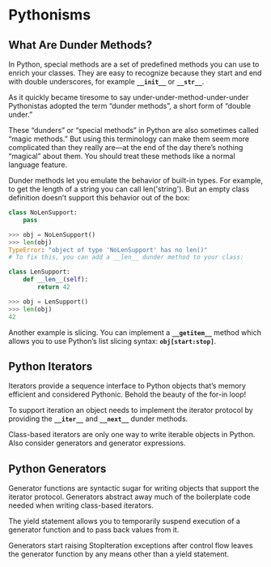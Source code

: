# Pythonisms

## What Are Dunder Methods?

In Python, special methods are a set of predefined methods you can use to enrich your classes. They are easy to recognize because they start and end with double underscores, for example **`__init__`** or **`__str__`**.

As it quickly became tiresome to say under-under-method-under-under Pythonistas adopted the term “dunder methods”, a short form of “double under.”

These “dunders” or “special methods” in Python are also sometimes called “magic methods.” But using this terminology can make them seem more complicated than they really are—at the end of the day there’s nothing “magical” about them. You should treat these methods like a normal language feature.

Dunder methods let you emulate the behavior of built-in types. For example, to get the length of a string you can call len('string'). But an empty class definition doesn’t support this behavior out of the box:

```python
class NoLenSupport:
    pass

>>> obj = NoLenSupport()
>>> len(obj)
TypeError: "object of type 'NoLenSupport' has no len()"
# To fix this, you can add a __len__ dunder method to your class:

class LenSupport:
    def __len__(self):
        return 42

>>> obj = LenSupport()
>>> len(obj)
42
```

Another example is slicing. You can implement a **`__getitem__`** method which allows you to use Python’s list slicing syntax: **`obj[start:stop]`**.

## Python Iterators

Iterators provide a sequence interface to Python objects that’s memory efficient and considered Pythonic. Behold the beauty of the for-in loop!

To support iteration an object needs to implement the iterator protocol by providing the **`__iter__`** and **`__next__`** dunder methods.

Class-based iterators are only one way to write iterable objects in Python. Also consider generators and generator expressions.

## Python Generators

Generator functions are syntactic sugar for writing objects that support the iterator protocol. Generators abstract away much of the boilerplate code needed when writing class-based iterators.

The yield statement allows you to temporarily suspend execution of a generator function and to pass back values from it.

Generators start raising StopIteration exceptions after control flow leaves the generator function by any means other than a yield statement.
